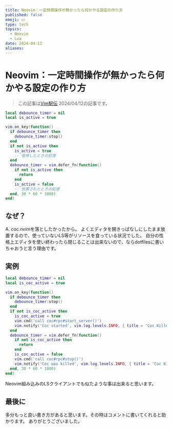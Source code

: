 ```yaml
---
title: Neovim：一定時間操作が無かったら何かやる設定の作り方
published: false
emoji: 💤
type: tech
topics:
  - Neovim
  - Lua
date: 2024-04-12
aliases:
---
```

# Neovim：一定時間操作が無かったら何かやる設定の作り方

> この記事は[Vim駅伝](https://vim-jp.org/ekiden/) 2024/04/12の記事です。

```lua
local debounce_timer = nil
local is_active = true

vim.on_key(function()
  if debounce_timer then
    debounce_timer:stop()
  end
  if not is_active then
    is_active = true
    -- 復帰したときの処理
  end
  debounce_timer = vim.defer_fn(function()
    if not is_active then
      return
    end
    is_active = false
    -- 放置されたときの処理
  end, 30 * 60 * 1000)
end)
```

## なぜ？

A. coc.nvimを落としたかったから。
よくエディタを開きっぱなしにしたまま放置するので、使っていないLS等がリソースを食っている状況でした。
自分の性格上エディタを使い終わったら閉じることは出来ないので、ならdotfilesに書いちゃおうと言う理由です。

## 実例

```lua
local debounce_timer = nil
local is_coc_active = true

vim.on_key(function()
  if debounce_timer then
    debounce_timer:stop()
  end
  if not is_coc_active then
    is_coc_active = true
    vim.cmd('call coc#rpc#start_server()')
    vim.notify('Coc started', vim.log.levels.INFO, { title = 'Coc Killer' })
  end
  debounce_timer = vim.defer_fn(function()
    if not is_coc_active then
      return
    end
    is_coc_active = false
    vim.cmd('call coc#rpc#stop()')
    vim.notify('Coc was killed', vim.log.levels.INFO, { title = 'Coc Killer' })
  end, 30 * 60 * 1000)
end)
```

Neovim組み込みのLSクライアントでも似たような事は出来ると思います。

## 最後に
多分もっと良い書き方があると思います。その時はコメントに書いてくれると助かります。
ありがとうございました。